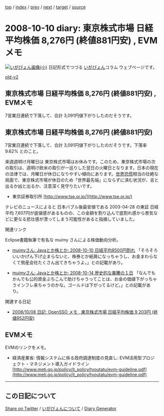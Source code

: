 [top](https://igapyon.github.io/diary/) 
 / [index](https://igapyon.github.io/diary/2008/index.html) 
 / [prev](https://igapyon.github.io/diary/2008/ig081009.html) 
 / [next](https://igapyon.github.io/diary/2008/ig081013.html) 
 / [target](https://igapyon.github.io/diary/2008/ig081010.html) 
 / [source](https://github.com/igapyon/diary/blob/gh-pages/2008/ig081010.html.src.md) 

2008-10-10 diary: 東京株式市場 日経平均株価 8,276円 (終値881円安) , EVMメモ
=====================================================================================================
[![いがぴょん画像(小)](https://igapyon.github.io/diary/images/iga200306s.jpg "いがぴょん")](https://igapyon.github.io/diary/memo/memoigapyon.html) 日記形式でつづる [いがぴょん](https://igapyon.github.io/diary/memo/memoigapyon.html)コラム ウェブページです。

[old-v2](ig081010-orig.html)

## 東京株式市場 日経平均株価 8,276円 (終値881円安) , EVMメモ

7営業日連続で下落して、合計 3,091円値下がりしたのだそうです。


## 東京株式市場 日経平均株価 8,276円 (終値881円安)

7営業日連続で下落して、合計 3,091円値下がりしたのだそうです。下落率 9.62% とのこと。

来週週明け月曜日は 東京株式市場はお休みです。このため、東京株式市場の次の取引は、週明け欧米の取引が一巡りした翌日の火曜日となります。日本の現在の法律では、月曜日が休日になりやすい傾向にあります。[世界恐慌](http://ja.wikipedia.org/wiki/%E4%B8%96%E7%95%8C%E6%81%90%E6%85%8C)相当の壮絶な局面で、東京株式市場が休日のため「世界最先端」にならずに済む状況が、吉と出るか凶と出るか、注意深く見守りたいです。

* 東京証券取引所
  [http://www.tse.or.jp/](http://www.tse.or.jp/)

テレビのニュースによると 日本バブル後最安値である 2003-04-28 の東証 日経平均 7,607円が底値感があるものの、この金額を割り込んで底割れ感から景気などに更なる悲壮感が漂ってしまう可能性があると指摘していました。

関連リンク

Eclipse書籍執筆で有名な muimy さんによる株価動向分析。

* [muimyさん: Javaとか株とか: 2008-10-10 日経平均8500円割れ](http://d.hatena.ne.jp/muimy/20081010)
  「そろそろいいかげん下げ止まらないと、株券とか紙屑になっちゃうし、お金まわらなくて倒産会社たくさん出てきちゃうよ。」との記載があり。
  
* [muimyさん: Javaとか株とか: 2008-10-14 歴史的な暴騰の１日](http://d.hatena.ne.jp/muimy/20081014)
  「なんでもかんでも公的資金ぶちこんで助けちゃうってことは、お金の価値下がっちゃうインフレ来ちゃうのかな。ゴールドは下がってるけど。」との記載があり。

関連する日記

* [2008/10/08 日記: OpenSSO メモ , 東京株式市場 日経平均株価 9,203円 (終値952円安)](ig081008.html)

## EVMメモ

EVMのリンクをメモ。

* 経済産業省: 情報システムに係る政府調達制度の見直し: EVM活用型プロジェクト・マネジメント導入ガイドライン
  [http://www.meti.go.jp/policy/it_policy/tyoutatu/evm-guideline.pdf](http://www.meti.go.jp/policy/it_policy/tyoutatu/evm-guideline.pdf)

----------------------------------------------------------------------------------------------------

## この日記について

[Share on Twitter](https://twitter.com/intent/tweet?hashtags=igapyon%2Cdiary%2C%E3%81%84%E3%81%8C%E3%81%B4%E3%82%87%E3%82%93&text=%E3%81%93%E3%81%AE%E6%97%A5%E8%A8%98%E3%81%AB%E3%81%A4%E3%81%84%E3%81%A6&url=https%3A%2F%2Figapyon.github.io%2Fdiary%2Ftemplate-footer) / [いがぴょんについて](https://igapyon.github.io/diary/memo/memoigapyon.html) / [Diary Generator](https://github.com/igapyon/igapyonv3)
